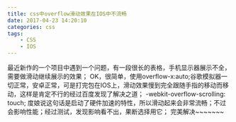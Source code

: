 ```yaml
---
title: css中overflow滑动效果在IOS中不流畅
date: 2017-04-23 14:20:10
categories: css
tags:
	- CSS
	- IOS
---
```



最近新作的一个项目中遇到一个问题，有一段很长的表格，手机显示器展示不全，需要做滑动继续展示的效果；
OK，很简单，使用overflow-x:auto;谷歌模拟器一切正常，安卓正常，可是打完包在IOS上，滑动效果慢到完全跟随手指的移动而移动，这样是肯定不行的经过百度发现了解决之道；
-webkit-overflow-scrolling: touch;
度娘说这句话是启动了硬件加速的特性，所以滑动起来会非常流畅；不过会影响性能；经过测试，发现影响看不出，果断选择用它；
完美解决~~~~~~~
